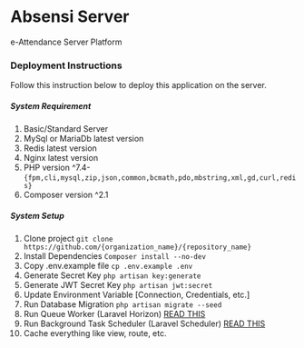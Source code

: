 # Absensi Server

e-Attendance Server Platform

### Deployment Instructions
Follow this instruction below to deploy this application on the server.

##### System Requirement
1. Basic/Standard Server 
2. MySql or MariaDb latest version
3. Redis latest version
4. Nginx latest version
5. PHP version ^7.4-`{fpm,cli,mysql,zip,json,common,bcmath,pdo,mbstring,xml,gd,curl,redis}`
6. Composer version ^2.1


##### System Setup
1. Clone project `git clone https://github.com/{organization_name}/{repository_name}`
2. Install Dependencies `Composer install --no-dev`
3. Copy .env.example file `cp .env.example .env`
4. Generate Secret Key `php artisan key:generate`
5. Generate JWT Secret Key `php artisan jwt:secret`
6. Update Environment Variable [Connection, Credentials, etc.]
7. Run Database Migration `php artisan migrate --seed`
8. Run Queue Worker (Laravel Horizon) [READ THIS](https://laravel.com/docs/8.x/horizon#supervisor-configuration)
9. Run Background Task Scheduler (Laravel Scheduler) [READ THIS](https://laravel.com/docs/8.x/scheduling#running-the-scheduler)
10. Cache everything like view, route, etc.


